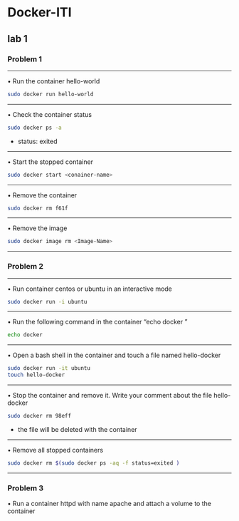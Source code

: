 # Docker-ITI
## lab 1

### Problem 1
-------------------
• Run the container hello-world

``` bash
sudo docker run hello-world
````
--------------------
• Check the container status

``` bash
sudo docker ps -a 
```
- status: exited
-------------------------
• Start the stopped container

```bash 
sudo docker start <conainer-name>
```
------------------------------
• Remove the container

```bash
sudo docker rm f61f
``` 
--------------------------------
• Remove the image
```bash
sudo docker image rm <Image-Name>
``` 
------------------------------
### Problem 2 
-------------------
• Run container centos or ubuntu in an interactive mode

```bash 
sudo docker run -i ubuntu 
```
----------------
• Run the following command in the container “echo docker ”

```bash 
echo docker
```
-----------------
• Open a bash shell in the container and touch a file named hello-docker

 ```bash 
 sudo docker run -it ubuntu 
 touch hello-docker 
```
------------------
• Stop the container and remove it. Write your
comment about the file hello-docker

```bash 
sudo docker rm 98eff
```
- the file will be deleted with the container
---------------------------------------------
• Remove all stopped containers
```bash
sudo docker rm $(sudo docker ps -aq -f status=exited )
```
-----------------------------------------------------------
### Problem 3 
• Run a container httpd with name apache and
attach a volume to the container

```bash

```
 


